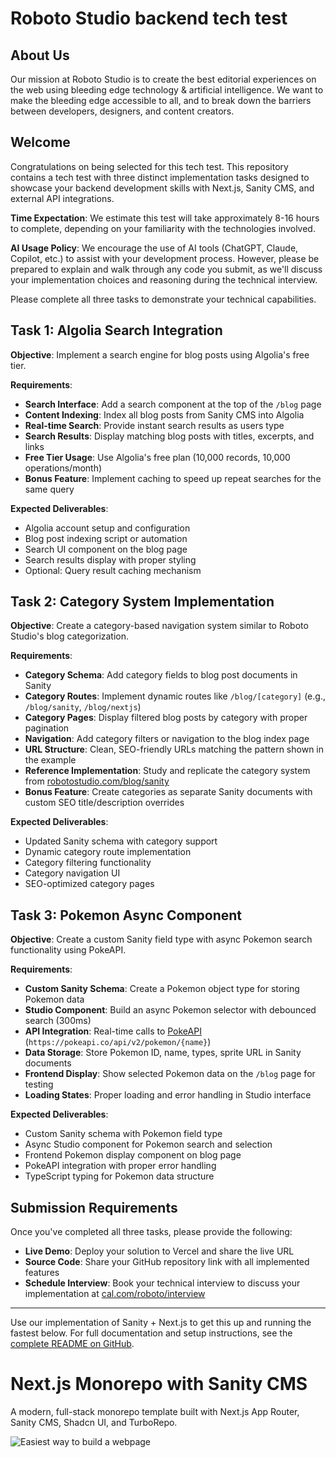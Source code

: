 # Roboto Studio backend tech test

## About Us

Our mission at Roboto Studio is to create the best editorial experiences on the web using bleeding edge technology & artificial intelligence. We want to make the bleeding edge accessible to all, and to break down the barriers between developers, designers, and content creators.

## Welcome

Congratulations on being selected for this tech test. This repository contains a tech test with three distinct implementation tasks designed to showcase your backend development skills with Next.js, Sanity CMS, and external API integrations.

**Time Expectation**: We estimate this test will take approximately 8-16 hours to complete, depending on your familiarity with the technologies involved.

**AI Usage Policy**: We encourage the use of AI tools (ChatGPT, Claude, Copilot, etc.) to assist with your development process. However, please be prepared to explain and walk through any code you submit, as we'll discuss your implementation choices and reasoning during the technical interview.

Please complete all three tasks to demonstrate your technical capabilities.

## Task 1: Algolia Search Integration

**Objective**: Implement a search engine for blog posts using Algolia's free tier.

**Requirements**:

- **Search Interface**: Add a search component at the top of the `/blog` page
- **Content Indexing**: Index all blog posts from Sanity CMS into Algolia
- **Real-time Search**: Provide instant search results as users type
- **Search Results**: Display matching blog posts with titles, excerpts, and links
- **Free Tier Usage**: Use Algolia's free plan (10,000 records, 10,000 operations/month)
- **Bonus Feature**: Implement caching to speed up repeat searches for the same query

**Expected Deliverables**:

- Algolia account setup and configuration
- Blog post indexing script or automation
- Search UI component on the blog page
- Search results display with proper styling
- Optional: Query result caching mechanism

## Task 2: Category System Implementation

**Objective**: Create a category-based navigation system similar to Roboto Studio's blog categorization.

**Requirements**:

- **Category Schema**: Add category fields to blog post documents in Sanity
- **Category Routes**: Implement dynamic routes like `/blog/[category]` (e.g., `/blog/sanity`, `/blog/nextjs`)
- **Category Pages**: Display filtered blog posts by category with proper pagination
- **Navigation**: Add category filters or navigation to the blog index page
- **URL Structure**: Clean, SEO-friendly URLs matching the pattern shown in the example
- **Reference Implementation**: Study and replicate the category system from [robotostudio.com/blog/sanity](https://robotostudio.com/blog/sanity)
- **Bonus Feature**: Create categories as separate Sanity documents with custom SEO title/description overrides

**Expected Deliverables**:

- Updated Sanity schema with category support
- Dynamic category route implementation
- Category filtering functionality
- Category navigation UI
- SEO-optimized category pages

## Task 3: Pokemon Async Component

**Objective**: Create a custom Sanity field type with async Pokemon search functionality using PokeAPI.

**Requirements**:

- **Custom Sanity Schema**: Create a Pokemon object type for storing Pokemon data
- **Studio Component**: Build an async Pokemon selector with debounced search (300ms)
- **API Integration**: Real-time calls to [PokeAPI](https://pokeapi.co/) (`https://pokeapi.co/api/v2/pokemon/{name}`)
- **Data Storage**: Store Pokemon ID, name, types, sprite URL in Sanity documents
- **Frontend Display**: Show selected Pokemon data on the `/blog` page for testing
- **Loading States**: Proper loading and error handling in Studio interface

**Expected Deliverables**:

- Custom Sanity schema with Pokemon field type
- Async Studio component for Pokemon search and selection
- Frontend Pokemon display component on blog page
- PokeAPI integration with proper error handling
- TypeScript typing for Pokemon data structure

## Submission Requirements

Once you've completed all three tasks, please provide the following:

- **Live Demo**: Deploy your solution to Vercel and share the live URL
- **Source Code**: Share your GitHub repository link with all implemented features
- **Schedule Interview**: Book your technical interview to discuss your implementation at [cal.com/roboto/interview](https://cal.com/roboto/interview)

---

Use our implementation of Sanity + Next.js to get this up and running the fastest below. For full documentation and setup instructions, see the [complete README on GitHub](https://github.com/robotostudio/turbo-start-sanity).

# Next.js Monorepo with Sanity CMS

A modern, full-stack monorepo template built with Next.js App Router, Sanity CMS, Shadcn UI, and TurboRepo.

![Easiest way to build a webpage](https://raw.githubusercontent.com/robotostudio/turbo-start-sanity/main/turbo-start-sanity-og.png)
